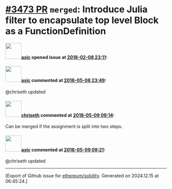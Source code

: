 # [\#3473 PR](https://github.com/ethereum/solidity/pull/3473) `merged`: Introduce Julia filter to encapsulate top level Block as a FunctionDefinition

#### <img src="https://avatars.githubusercontent.com/u/20340?v=4" width="50">[axic](https://github.com/axic) opened issue at [2018-02-08 23:11](https://github.com/ethereum/solidity/pull/3473):



#### <img src="https://avatars.githubusercontent.com/u/20340?v=4" width="50">[axic](https://github.com/axic) commented at [2018-05-08 23:49](https://github.com/ethereum/solidity/pull/3473#issuecomment-387577077):

@chriseth updated

#### <img src="https://avatars.githubusercontent.com/u/9073706?v=4" width="50">[chriseth](https://github.com/chriseth) commented at [2018-05-09 09:14](https://github.com/ethereum/solidity/pull/3473#issuecomment-387676356):

Can be merged if the assignment is split into two steps.

#### <img src="https://avatars.githubusercontent.com/u/20340?v=4" width="50">[axic](https://github.com/axic) commented at [2018-05-09 09:21](https://github.com/ethereum/solidity/pull/3473#issuecomment-387678324):

@chriseth updated


-------------------------------------------------------------------------------



[Export of Github issue for [ethereum/solidity](https://github.com/ethereum/solidity). Generated on 2024.12.15 at 06:45:24.]
